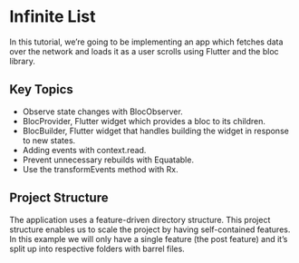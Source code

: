 # Infinite List

In this tutorial, we’re going to be implementing an app which fetches data over the network and loads it as a user scrolls using Flutter and the bloc library.

## Key Topics
 - Observe state changes with BlocObserver.
 - BlocProvider, Flutter widget which provides a bloc to its children.
 - BlocBuilder, Flutter widget that handles building the widget in response to new states.
 - Adding events with context.read.
 - Prevent unnecessary rebuilds with Equatable.
 - Use the transformEvents method with Rx.

 ## Project Structure
 The application uses a feature-driven directory structure. This project structure enables us to scale the project by having self-contained features. In this example we will only have a single feature (the post feature) and it’s split up into respective folders with barrel files.